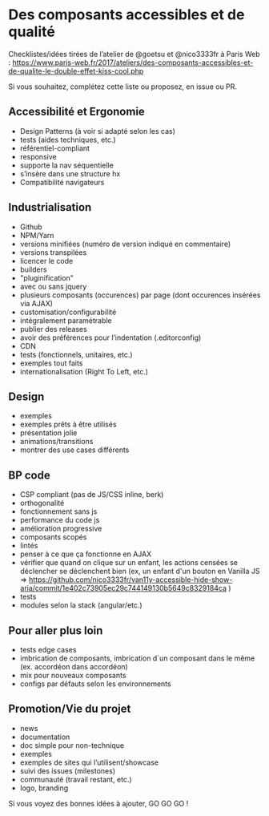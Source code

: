 # Des composants accessibles et de qualité

Checklistes/idées tirées de l’atelier de @goetsu et @nico3333fr à Paris Web : https://www.paris-web.fr/2017/ateliers/des-composants-accessibles-et-de-qualite-le-double-effet-kiss-cool.php

Si vous souhaitez, complétez cette liste ou proposez, en issue ou PR.

## Accessibilité et Ergonomie 

- Design Patterns (à voir si adapté selon les cas)
- tests (aides techniques, etc.)
- référentiel-compliant
- responsive
- supporte la nav séquentielle
- s’insère dans une structure hx
- Compatibilité navigateurs

## Industrialisation 

- Github
- NPM/Yarn
- versions minifiées (numéro de version indiqué en commentaire)
- versions transpilées
- licencer le code
- builders
- "pluginification"
- avec ou sans jquery
- plusieurs composants (occurences) par page (dont occurences insérées via AJAX)
- customisation/configurabilité
- intégralement paramétrable
- publier des releases
- avoir des préférences pour l’indentation (.editorconfig)
- CDN
- tests (fonctionnels, unitaires, etc.) 
- exemples tout faits
- internationalisation (Right To Left, etc.)


## Design 

- exemples
- exemples prêts à être utilisés
- présentation jolie
- animations/transitions
- montrer des use cases différents


## BP code 
- CSP compliant (pas de JS/CSS inline, berk)
- orthogonalité
- fonctionnement sans js
- performance du code js
- amélioration progressive
- composants scopés
- lintés
- penser à ce que ça fonctionne en AJAX
- vérifier que quand on clique sur un enfant, les actions censées se déclencher se déclenchent bien (ex, un enfant d'un bouton en Vanilla JS => https://github.com/nico3333fr/van11y-accessible-hide-show-aria/commit/1e402c73905ec29c744149130b5649c8329184ca )
- tests
- modules selon la stack (angular/etc.)


## Pour aller plus loin 

- tests edge cases 
- imbrication de composants, imbrication d´un composant dans le même (ex. accordéon dans accordéon)
- mix pour nouveaux composants
- configs par défauts selon les environnements

## Promotion/Vie du projet

- news
- documentation
- doc simple pour non-technique
- exemples
- exemples de sites qui l’utilisent/showcase
- suivi des issues (milestones)
- communauté (travail restant, etc.)
- logo, branding

Si vous voyez des bonnes idées à ajouter, GO GO GO !
